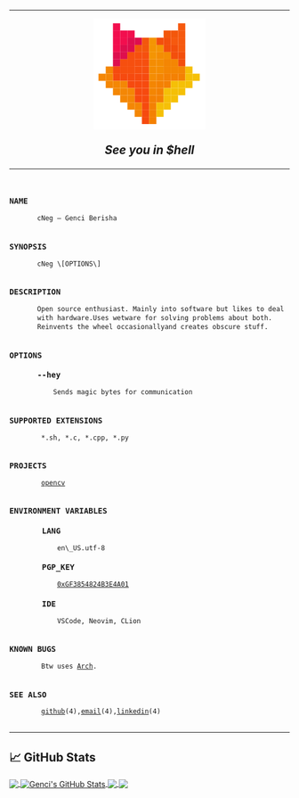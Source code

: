 ****
<p align="center">
  <img src="./fox.svg" alt="Logo">
</p>

<h2 align= "center" style="margin: 1em;!important">
  <b><i>See you in $hell</b></i>
</h2>

****

<!-- I hate Github for not supporting CSS -->
<pre>
<code>
<h3>NAME</h3>       cNeg — Genci Berisha

<h3>SYNOPSIS</h3>       cNeg \[OPTIONS\]

<h3>DESCRIPTION</h3>       Open source enthusiast. Mainly into software but likes to deal
       with hardware.Uses wetware for solving problems about both.
       Reinvents the wheel occasionallyand creates obscure stuff.

<h3>OPTIONS</h3><h3>      --hey</h3>           Sends magic bytes for communication

<h3>SUPPORTED EXTENSIONS</h3>        *.sh, *.c, *.cpp, *.py

<h3>PROJECTS</h3>        <a href="https://github.com/opencv/opencv">opencv</a>

<h3>ENVIRONMENT VARIABLES</h3><h3>       LANG</h3>            en\_US.utf-8<h3>       PGP_KEY</h3>            <a href="https://github.com/genciberisha.gpg">0xGF3854824B3E4A01</a><h3>       IDE</h3>            VSCode, Neovim, CLion

<h3>KNOWN BUGS</h3>        Btw uses <a href="https://archlinux.org/">Arch</a>.

<h3>SEE ALSO</h3>        <a href="https://github.com/genciberisha">github</a>(4),<a href="mailto:gencii.berisha3@gmail.com">email</a>(4),<a href="https://www.linkedin.com/in/genciberisha/">linkedin</a>(4)
</code>
</pre>

****
## &#x1f4c8; GitHub Stats

<p style="margin:em">
<a href="https://github.com/genciberisha/genciberisha">
  <img align="center" src="https://github-readme-stats.vercel.app/api/top-langs/?username=genciberisha&hide=java,html,tex&theme=gruvbox&langs_count=3" />
</a>
<a href="https://github.com/genciberisha/genciberisha">
  <img align="center" src="https://github-readme-stats.vercel.app/api?username=genciberisha&show_icons=true&line_height=27&count_private=true&theme=gruvbox" alt="Genci's GitHub Stats" />
</a>


<a href="https://github.com/opencv/opencv">
  <img align="center" src="https://github-readme-stats.vercel.app/api/pin/?username=opencv&repo=opencv&show_owner=true&theme=gruvbox" />
  </a>
<a href="https://github.com/godotengine/godot">
  <img align="center" src="https://github-readme-stats.vercel.app/api/pin/?username=godotengine&repo=godot&show_owner=true&theme=gruvbox" />
</a>
</p>
